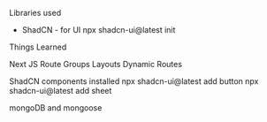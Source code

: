 Libraries used
* ShadCN - for UI
 npx shadcn-ui@latest init


Things Learned

Next JS
    Route Groups
    Layouts
    Dynamic Routes

ShadCN components installed
npx shadcn-ui@latest add button
npx shadcn-ui@latest add sheet

mongoDB and mongoose